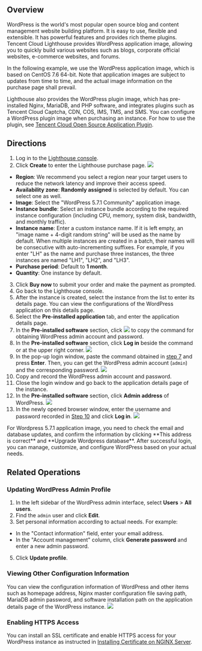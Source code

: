 ## Overview

WordPress is the world's most popular open source blog and content management website building platform. It is easy to use, flexible and extensible. It has powerful features and provides rich theme plugins. Tencent Cloud Lighthouse provides WordPress application image, allowing you to quickly build various websites such as blogs, corporate official websites, e-commerce websites, and forums.


<dx-alert infotype="explain" title="">
 In the following example, we use the WordPress application image, which is based on CentOS 7.6 64-bit. Note that application images are subject to updates from time to time, and the actual image information on the purchase page shall prevail.
</dx-alert>



Lighthouse also provides the WordPress plugin image, which has pre-installed Nginx, MariaDB, and PHP software, and integrates plugins such as Tencent Cloud Captcha, CDN, COS, IMS, TMS, and SMS. You can configure a WordPress plugin image when purchasing an instance. For how to use the plugin, see [Tencent Cloud Open Source Application Plugin](https://openapp.qq.com/docs/).


## Directions

1. Log in to the [Lighthouse console](https://console.cloud.tencent.com/lighthouse).
2. Click **Create** to enter the Lighthouse purchase page.
![](https://qcloudimg.tencent-cloud.cn/raw/82022ca773e3abff0d828496aee778dd.png)
 - **Region**: We recommend you select a region near your target users to reduce the network latency and improve their access speed.
 - **Availability zone**: **Randomly assigned** is selected by default. You can select one as well.
 - **Image**: Select the "WordPress 5.7.1 Community" application image.
 - **Instance bundle**: Select an instance bundle according to the required instance configuration (including CPU, memory, system disk, bandwidth, and monthly traffic).
 - **Instance name**: Enter a custom instance name. If it is left empty, an "image name + 4-digit random string" will be used as the name by default. When multiple instances are created in a batch, their names will be consecutive with auto-incrementing suffixes. For example, if you enter "LH" as the name and purchase three instances, the three instances are named "LH1", "LH2", and "LH3".
 - **Purchase period**: Default to **1 month**.
 - **Quantity**: One instance by default.
3. Click **Buy now** to submit your order and make the payment as prompted.
4. Go back to the Lighthouse console.
5. After the instance is created, select the instance from the list to enter its details page.
You can view the configurations of the WordPress application on this details page.
6. Select the **Pre-installed application** tab, and enter the application details page.
7. [](id:Step7)In the **Pre-installed software** section, click <img src="https://main.qcloudimg.com/raw/6603ab4f907562addb1c01596c6296cd.png" style="margin: 0;"></img> to copy the command for obtaining WordPress admin account and password.
8. In the **Pre-installed software** section, click **Log in** beside the command or at the upper right corner.
![](https://qcloudimg.tencent-cloud.cn/raw/cc25dd3135a2de549a5b82fdcf4f7dd0.png)
9. In the pop-up login window, paste the command obtained in [step 7](#step7) and press **Enter**.
Then, you can get the WordPress admin account (`admin`) and the corresponding password.
![](https://main.qcloudimg.com/raw/2b3a5ac10481b8d63111769fb7f85f4a.png)
10. [](id:step10) Copy and record the WordPress admin account and password.
11. Close the login window and go back to the application details page of the instance.
12. In the **Pre-installed software** section, click **Admin address** of WordPress.
![](https://qcloudimg.tencent-cloud.cn/raw/47155d78899eec2f70e921122b2bdce8.png)
13. In the newly opened browser window, enter the username and password recorded in [Step 10](#step10) and click **Log in**.
![](https://qcloudimg.tencent-cloud.cn/raw/34ac800f3ee18e7b6b51f7f29ef7cc0a.png)
<dx-alert infotype="explain" title="">
For Wordpress 5.7.1 application image, you need to check the email and database updates, and confirm the information by clicking **This address is correct** and **Upgrade Wordpress database**.
</dx-alert>
After successful login, you can manage, customize, and configure WordPress based on your actual needs.

## Related Operations
### Updating WordPress Admin Profile

1. In the left sidebar of the WordPress admin interface, select **Users** > **All users**.
2. Find the `admin` user and click **Edit**.
3. Set personal information according to actual needs.
For example:
 - In the "Contact information" field, enter your email address.
 - In the "Account management" column, click **Generate password** and enter a new admin password.
5. Click **Update profile**.

### Viewing Other Configuration Information

You can view the configuration information of WordPress and other items such as homepage address, Nginx master configuration file saving path, MariaDB admin password, and software installation path on the application details page of the WordPress instance.
![](https://qcloudimg.tencent-cloud.cn/raw/b4726079c3ed49c3b65103e020cc84dd.png)


### Enabling HTTPS Access
You can install an SSL certificate and enable HTTPS access for your WordPress instance as instructed in [Installing Certificate on NGINX Server](https://intl.cloud.tencent.com/document/product/1103/47406).

  
